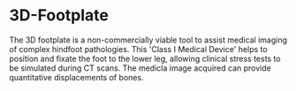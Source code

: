 # 3D-Footplate
The 3D footplate is a non-commercially viable tool to assist medical imaging of complex hindfoot pathologies. This 'Class I Medical Device' helps to position and fixate the foot to the lower leg, allowing clinical stress tests to be simulated during CT scans. The medicla image acquired can provide quantitative displacements of bones.
